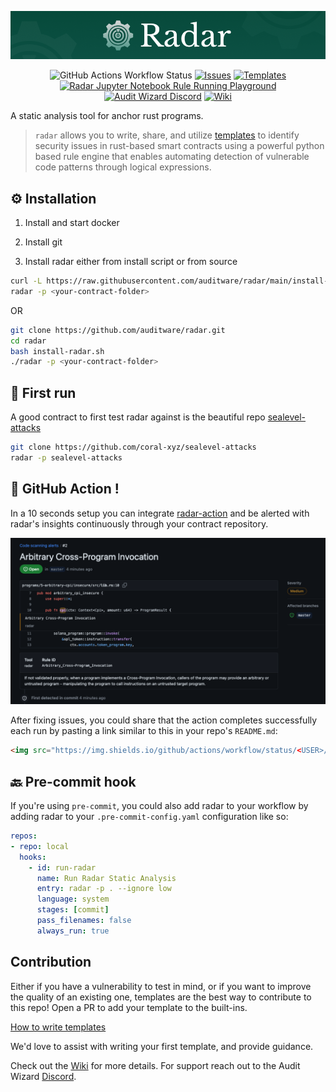 <p align="center">
  <img src="./static/radar.png" alt="radar">
</p>

<p align="center">
<img alt="GitHub Actions Workflow Status" src="https://img.shields.io/github/actions/workflow/status/auditware/radar/pytest.yml">
<a href="https://github.com/auditware/radar/issues/new/choose"><img alt="Issues" title="Issues" src="https://img.shields.io/github/issues-raw/auditware/radar"></a>
<a href="https://github.com/auditware/radar/tree/main/api/builtin_templates"><img alt="Templates" title="Templates" src="https://img.shields.io/github/directory-file-count/auditware/radar/api/builtin_templates?label=templates"></a>
<a href="https://mybinder.org/v2/gh/auditware/radar/HEAD?labpath=demo.ipynb"><img alt="Radar Jupyter Notebook Rule Running Playground" title="Radar Jupyter Notebook Rule Running Playground" src="https://img.shields.io/badge/launch-notebook-blue?link=https%3A%2F%2Fimg.shields.io%2Fbadge%2Ftext&logo=jupyter"></a>
<a href="https://discord.gg/8PTTMd96p4"><img alt="Audit Wizard Discord" title="Audit Wizard Discord" src="https://img.shields.io/discord/962101971081392128.svg?logo=discord"></a>
<a href="https://github.com/auditware/radar/wiki"><img alt="Wiki" title="Wiki" src="https://img.shields.io/badge/radar-Wiki-blue"></a>
</p>

A static analysis tool for anchor rust programs.

> `radar` allows you to write, share, and utilize [templates](https://github.com/auditware/radar/tree/main/api/builtin_templates) to identify security issues in rust-based smart contracts using a powerful python based rule engine that enables automating detection of vulnerable code patterns through logical expressions.

## ⚙️ Installation

1. Install and start docker

2. Install git

3. Install radar either from install script or from source

```bash
curl -L https://raw.githubusercontent.com/auditware/radar/main/install-radar.sh | bash
radar -p <your-contract-folder>
```

OR

```bash
git clone https://github.com/auditware/radar.git
cd radar
bash install-radar.sh
./radar -p <your-contract-folder>
```

## 👀 First run

A good contract to first test radar against is the beautiful repo [sealevel-attacks](https://github.com/coral-xyz/sealevel-attacks)
```bash
git clone https://github.com/coral-xyz/sealevel-attacks
radar -p sealevel-attacks
```

## 🔂 GitHub Action !

In a 10 seconds setup you can integrate [radar-action](https://github.com/Auditware/radar-action) and be alerted with radar's insights continuously through your contract repository.

<p>
  <img src="./static/gh-action.png" alt="Radar GitHub Action">
</p>

After fixing issues, you could share that the action completes successfully each run by pasting a link similar to this in your repo's `README.md`:

```html
<img src="https://img.shields.io/github/actions/workflow/status/<USER>/<REPO>/<RADAR-WORKFLOW-NAME>.yaml">
```

## 🔙 Pre-commit hook

If you're using `pre-commit`, you could also add radar to your workflow by adding radar to your `.pre-commit-config.yaml` configuration like so:
```yaml
repos:
- repo: local
  hooks:
    - id: run-radar
      name: Run Radar Static Analysis
      entry: radar -p . --ignore low
      language: system
      stages: [commit]
      pass_filenames: false
      always_run: true
```


## Contribution

Either if you have a vulnerability to test in mind, or if you want to improve the quality of an existing one, templates are the best way to contribute to this repo! Open a PR to add your template to the built-ins.

[How to write templates](https://github.com/auditware/radar/wiki/How-to-Write-Templates)

We'd love to assist with writing your first template, and provide guidance.

Check out the [Wiki](https://github.com/auditware/radar/wiki) for more details. For support reach out to the Audit Wizard [Discord](https://discord.gg/8PTTMd96p4).
